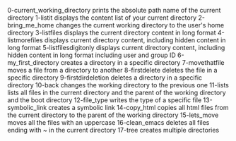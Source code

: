0-current_working_directory prints the absolute path name of the current directory
1-listit displays the content list of your current directory
2-bring_me_home changes the current working directory to the user's home directory
3-listfiles displays the current directory content in long format
4-listmorefiles displays current directory content, including hidden content in long format
5-listfilesdigitonly displays current directory content, including hidden content in long format including user and group ID
6-my_first_directory creates a directory in a specific directory
7-movethatfile moves a file from a directory to another
8-firstdelete deletes the file in a specific directory
9-firstdirdeletion deletes a directory in a specific directory
10-back changes the working directory to the previous one
11-lists lists all files in the current directory and the parent of the working directory and the boot directory
12-file_type writes the type of a specific file
13-symbolic_link creates a symbolic link
14-copy_html copies all html files from the current directory to the parent of the working directory
15-lets_move moves all the files with an uppercase
16-clean_emacs deletes all files ending with ~ in the current directory
17-tree creates multiple directories